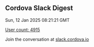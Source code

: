 ## Cordova Slack Digest
Sun, 12 Jan 2025 08:21:21 GMT

[User count: 4915](https://cordova.slack.com/)


Join the conversation at [slack.cordova.io](http://slack.cordova.io/)
